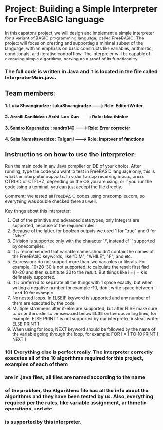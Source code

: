# Project: Building a Simple Interpreter for FreeBASIC language

In this capstone project, we will design and implement a simple interpreter 
for a variant of BASIC programming language, called FreeBASIC. The project will focus on creating and supporting 
a minimal subset of the language, with an emphasis on basic constructs like 
variables, arithmetic, conditionals, and iterative control flow. The interpreter 
will be capable of executing simple algorithms, serving as a proof of its functionality.

### The full code is written in Java and it is located in the file called InterpreterMain.java.

## Team members:

#### 1. Luka Shvangiradze : LukaShvangiradze ---> Role: Editor/Writer
#### 2. Archili Sanikidze : Archi-Lee-Sun ---> Role: Idea thinker
#### 3. Sandro Kapanadze : sandro140 ---> Role: Error corrector
#### 4. Saba Nemsitsveridze : Talgami ---> Role: Improver of functions

## Instructions on how to use the interpreter:

Run the main code in any Java compiler or IDE of your choice. After running, type the code you want to test in FreeBASIC language only, this is what the interpreter supports.
In order to stop receiving inputs, press CTRL+D or CTRL+Z, depending on the OS you are using, or if you run the code using a terminal, you can just accept the file directly.

Comment: We tested all FreeBASIC codes using onecompiler.com, so everything was double checked there as well.

Key things about this interpreter:
1) Out of the primitive and advanced data types, only Integers are supported, because of the required rules.
2) Because of the latter, for boolean outputs we used 1 for "true" and 0 for "false".
3) Division is supported only with the character '/', instead of '\' supported by onecompiler.
4) It is recommended that variable names shouldn't contain the names of the FreeBASIC keywords, like "DIM", "WHILE", "IF", and etc.
5) Expressions do not support more than two variables or literals. For example, 10+20-30 is not supported, to calculate the result first find 10+20 and then substitute 30 to 
the result. But things like i = j + k is definetely supported.
6) It is preferred to separate all the things with 1 space exactly, but when writing a negative number for example -10, don't write space between '-' and 10 for example
7) No nested loops. In ELSEIF keyword is supported and any number of them are executed by the code
8) Multiple statemens after if-else are supported, but after ELSE make sure to write the order to be executed below ELSE on the upcoming lines, for example:
ELSE PRINT 1 is not supported by our interpreter, instead write:
                                                    ELSE
                                                    PRINT 1
9) When using for loop, NEXT keyword should be followed by the name of the variable going through the loop, for example:
   FOR I = 1 TO 10
   PRINT I
   NEXT I
   
 ### 10) Everything else is perfect really. The interpreter correctly executes all of the 10 algorithms required for this project, examples of each of them
### are in .java files, all files are named according to the name 
### of the problem, the Algorithms file has all the info about the algorithms and they have been tested by us. Also, everything required per the rules, like variable assignment, arithmetic operations, and etc 
### is supported by this interpreter.
